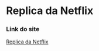 # Replica da Netflix

### Link do site
[Replica da Netflix](https://hashflix20-6d5cec05b1ef.herokuapp.com/)
